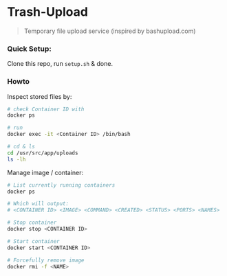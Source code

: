 # Trash-Upload
> Temporary file upload service (inspired by bashupload.com)

### Quick Setup:
Clone this repo, run `setup.sh` & done.


### Howto
Inspect stored files by:
```bash
# check Container ID with
docker ps

# run
docker exec -it <Container ID> /bin/bash

# cd & ls
cd /usr/src/app/uploads
ls -lh
```

Manage image / container:
```bash
# List currently running containers
docker ps

# Which will output:
# <CONTAINER ID> <IMAGE> <COMMAND> <CREATED> <STATUS> <PORTS> <NAMES>

# Stop container
docker stop <CONTAINER ID>

# Start container
docker start <CONTAINER ID>

# Forcefully remove image
docker rmi -f <NAME> 
```
